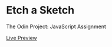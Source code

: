 # Etch a Sketch

The Odin Project: JavaScript Assignment

[Live Preview](https://daniel-sebastian-buhaianu.github.io/top-etch-a-sketch/)
